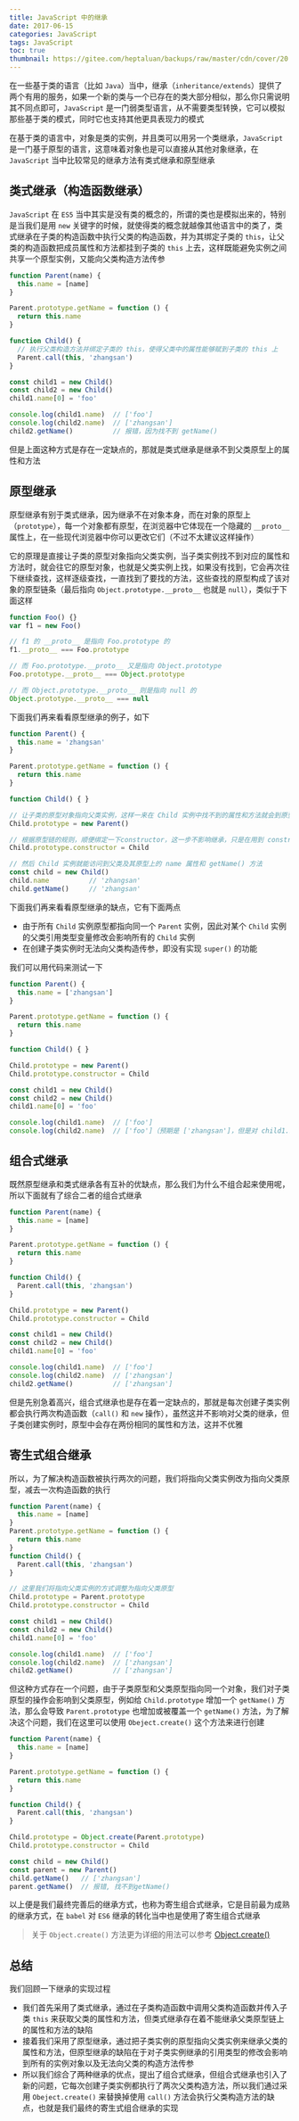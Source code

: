 ```yaml
---
title: JavaScript 中的继承
date: 2017-06-15
categories: JavaScript
tags: JavaScript
toc: true
thumbnail: https://gitee.com/heptaluan/backups/raw/master/cdn/cover/20.jpg
---
```


在一些基于类的语言（比如 `Java`）当中，继承（`inheritance/extends`）提供了两个有用的服务，如果一个新的类与一个已存在的类大部分相似，那么你只需说明其不同点即可，`JavaScript` 是一门弱类型语言，从不需要类型转换，它可以模拟那些基于类的模式，同时它也支持其他更具表现力的模式

<!--more-->

在基于类的语言中，对象是类的实例，并且类可以用另一个类继承，`JavaScript` 是一门基于原型的语言，这意味着对象也是可以直接从其他对象继承，在 `JavaScript` 当中比较常见的继承方法有类式继承和原型继承


## 类式继承（构造函数继承）

`JavaScript` 在 `ES5` 当中其实是没有类的概念的，所谓的类也是模拟出来的，特别是当我们是用 `new` 关键字的时候，就使得类的概念就越像其他语言中的类了，类式继承在子类的构造函数中执行父类的构造函数，并为其绑定子类的 `this`，让父类的构造函数把成员属性和方法都挂到子类的 `this` 上去，这样既能避免实例之间共享一个原型实例，又能向父类构造方法传参

```js
function Parent(name) {
  this.name = [name]
}

Parent.prototype.getName = function () {
  return this.name
}

function Child() {
  // 执行父类构造方法并绑定子类的 this，使得父类中的属性能够赋到子类的 this 上
  Parent.call(this, 'zhangsan')
}

const child1 = new Child()
const child2 = new Child()
child1.name[0] = 'foo'

console.log(child1.name)  // ['foo']
console.log(child2.name)  // ['zhangsan']
child2.getName()          // 报错，因为找不到 getName()
```

但是上面这种方式是存在一定缺点的，那就是类式继承是继承不到父类原型上的属性和方法


## 原型继承

原型继承有别于类式继承，因为继承不在对象本身，而在对象的原型上（`prototype`），每一个对象都有原型，在浏览器中它体现在一个隐藏的 `__proto__` 属性上，在一些现代浏览器中你可以更改它们（不过不太建议这样操作）

它的原理是直接让子类的原型对象指向父类实例，当子类实例找不到对应的属性和方法时，就会往它的原型对象，也就是父类实例上找，如果没有找到，它会再次往下继续查找，这样逐级查找，一直找到了要找的方法，这些查找的原型构成了该对象的原型链条（最后指向 `Object.prototype.__proto__` 也就是 `null`），类似于下面这样

```js
function Foo() {}
var f1 = new Foo()

// f1 的 __proto__ 是指向 Foo.prototype 的
f1.__proto__ === Foo.prototype

// 而 Foo.prototype.__proto__ 又是指向 Object.prototype
Foo.prototype.__proto__ === Object.prototype

// 而 Object.prototype.__proto__ 则是指向 null 的
Object.prototype.__proto__ === null
```

下面我们再来看看原型继承的例子，如下

```js
function Parent() {
  this.name = 'zhangsan'
}

Parent.prototype.getName = function () {
  return this.name
}

function Child() { }

// 让子类的原型对象指向父类实例，这样一来在 Child 实例中找不到的属性和方法就会到原型对象（父类实例）上寻找
Child.prototype = new Parent()

// 根据原型链的规则，顺便绑定一下constructor，这一步不影响继承，只是在用到 constructor 时会需要
Child.prototype.constructor = Child

// 然后 Child 实例就能访问到父类及其原型上的 name 属性和 getName() 方法
const child = new Child()
child.name          // 'zhangsan'
child.getName()     // 'zhangsan'
```

下面我们再来看看原型继承的缺点，它有下面两点

* 由于所有 `Child` 实例原型都指向同一个 `Parent` 实例，因此对某个 `Child` 实例的父类引用类型变量修改会影响所有的 `Child` 实例
* 在创建子类实例时无法向父类构造传参，即没有实现 `super()` 的功能

我们可以用代码来测试一下

```js
function Parent() {
  this.name = ['zhangsan']
}

Parent.prototype.getName = function () {
  return this.name
}

function Child() { }

Child.prototype = new Parent()
Child.prototype.constructor = Child

const child1 = new Child()
const child2 = new Child()
child1.name[0] = 'foo'

console.log(child1.name)  // ['foo']
console.log(child2.name)  // ['foo']（预期是 ['zhangsan']，但是对 child1.name 的修改引起了所有 child 实例的变化）
```



## 组合式继承

既然原型继承和类式继承各有互补的优缺点，那么我们为什么不组合起来使用呢，所以下面就有了综合二者的组合式继承

```js
function Parent(name) {
  this.name = [name]
}

Parent.prototype.getName = function () {
  return this.name
}

function Child() {
  Parent.call(this, 'zhangsan')
}

Child.prototype = new Parent()
Child.prototype.constructor = Child

const child1 = new Child()
const child2 = new Child()
child1.name[0] = 'foo'

console.log(child1.name)  // ['foo']
console.log(child2.name)  // ['zhangsan']
child2.getName()          // ['zhangsan']
```

但是先别急着高兴，组合式继承也是存在着一定缺点的，那就是每次创建子类实例都会执行两次构造函数（`call()` 和 `new` 操作），虽然这并不影响对父类的继承，但子类创建实例时，原型中会存在两份相同的属性和方法，这并不优雅


## 寄生式组合继承

所以，为了解决构造函数被执行两次的问题，我们将指向父类实例改为指向父类原型，减去一次构造函数的执行

```js
function Parent(name) {
  this.name = [name]
}
Parent.prototype.getName = function () {
  return this.name
}
function Child() {
  Parent.call(this, 'zhangsan')
}

// 这里我们将指向父类实例的方式调整为指向父类原型
Child.prototype = Parent.prototype
Child.prototype.constructor = Child

const child1 = new Child()
const child2 = new Child()
child1.name[0] = 'foo'

console.log(child1.name)  // ['foo']
console.log(child2.name)  // ['zhangsan']
child2.getName()          // ['zhangsan']
```

但这种方式存在一个问题，由于子类原型和父类原型指向同一个对象，我们对子类原型的操作会影响到父类原型，例如给 `Child.prototype` 增加一个 `getName()` 方法，那么会导致 `Parent.prototype` 也增加或被覆盖一个 `getName()` 方法，为了解决这个问题，我们在这里可以使用 `Obeject.create()` 这个方法来进行创建

```js
function Parent(name) {
  this.name = [name]
}

Parent.prototype.getName = function () {
  return this.name
}

function Child() {
  Parent.call(this, 'zhangsan')
}

Child.prototype = Object.create(Parent.prototype)
Child.prototype.constructor = Child

const child = new Child()
const parent = new Parent()
child.getName()   // ['zhangsan']
parent.getName()  // 报错, 找不到getName()
```

以上便是我们最终完善后的继承方式，也称为寄生组合式继承，它是目前最为成熟的继承方式，在 `babel` 对 `ES6` 继承的转化当中也是使用了寄生组合式继承

> 关于 `Object.create()` 方法更为详细的用法可以参考 [Object.create()](https://heptaluan.github.io/2017/03/03/JavaScript/07/)

## 总结

我们回顾一下继承的实现过程

* 我们首先采用了类式继承，通过在子类构造函数中调用父类构造函数并传入子类 `this` 来获取父类的属性和方法，但类式继承存在着不能继承父类原型链上的属性和方法的缺陷
* 接着我们采用了原型继承，通过把子类实例的原型指向父类实例来继承父类的属性和方法，但原型继承的缺陷在于对子类实例继承的引用类型的修改会影响到所有的实例对象以及无法向父类的构造方法传参
* 所以我们综合了两种继承的优点，提出了组合式继承，但组合式继承也引入了新的问题，它每次创建子类实例都执行了两次父类构造方法，所以我们通过采用 `Obeject.create()` 来替换掉使用 `call()` 方法会执行父类构造方法的缺点，也就是我们最终的寄生式组合继承的实现



